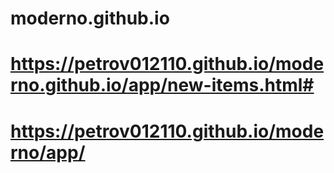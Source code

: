 # moderno.github.io

# https://petrov012110.github.io/moderno.github.io/app/new-items.html#

# https://petrov012110.github.io/moderno/app/

